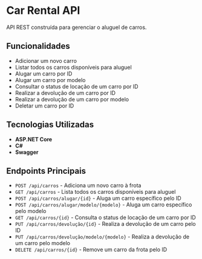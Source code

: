 # Car Rental API

API REST construída para gerenciar o aluguel de carros.

## Funcionalidades

- Adicionar um novo carro
- Listar todos os carros disponíveis para aluguel
- Alugar um carro por ID
- Alugar um carro por modelo
- Consultar o status de locação de um carro por ID
- Realizar a devolução de um carro por ID
- Realizar a devolução de um carro por modelo
- Deletar um carro por ID

## Tecnologias Utilizadas

- **ASP.NET Core**
- **C#**
- **Swagger**

## Endpoints Principais

- `POST /api/carros` - Adiciona um novo carro à frota
- `GET /api/carros` - Lista todos os carros disponíveis para aluguel
- `POST /api/carros/alugar/{id}` - Aluga um carro específico pelo ID
- `POST /api/carros/alugar/modelo/{modelo}` - Aluga um carro específico pelo modelo
- `GET /api/carros/{id}` - Consulta o status de locação de um carro por ID
- `PUT /api/carros/devolução/{id}` - Realiza a devolução de um carro pelo ID
- `PUT /api/carros/devolução/modelo/{modelo}` - Realiza a devolução de um carro pelo modelo
- `DELETE /api/carros/{id}` - Remove um carro da frota pelo ID
